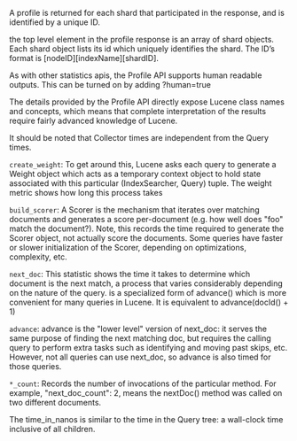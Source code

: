 A profile is returned for each shard that participated in the response, and is identified by a unique ID.

the top level element in the profile response is an array of shard objects. Each shard object lists its id which uniquely identifies the shard. The ID’s format is [nodeID][indexName][shardID].

As with other statistics apis, the Profile API supports human readable outputs. This can be turned on by adding ?human=true 

The details provided by the Profile API directly expose Lucene class names and concepts, which means that complete interpretation of the results require fairly advanced knowledge of Lucene.

It should be noted that Collector times are independent from the Query times. 

`create_weight`: To get around this, Lucene asks each query to generate a Weight object which acts as a temporary context object to hold state associated with this particular (IndexSearcher, Query) tuple. The weight metric shows how long this process takes

`build_scorer`: A Scorer is the mechanism that iterates over matching documents and generates a score per-document (e.g. how well does "foo" match the document?). Note, this records the time required to generate the Scorer object, not actually score the documents. Some queries have faster or slower initialization of the Scorer, depending on optimizations, complexity, etc.

`next_doc`: This statistic shows the time it takes to determine which document is the next match, a process that varies considerably depending on the nature of the query. is a specialized form of advance() which is more convenient for many queries in Lucene. It is equivalent to advance(docId() + 1)

`advance`: advance is the "lower level" version of next_doc: it serves the same purpose of finding the next matching doc, but requires the calling query to perform extra tasks such as identifying and moving past skips, etc. However, not all queries can use next_doc, so advance is also timed for those queries.

`*_count`: Records the number of invocations of the particular method. For example, "next_doc_count": 2, means the nextDoc() method was called on two different documents. 

The time_in_nanos is similar to the time in the Query tree: a wall-clock time inclusive of all children.

